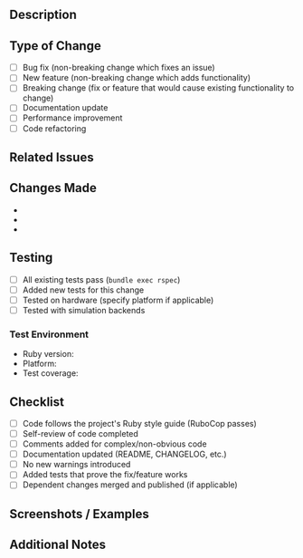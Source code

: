 ## Description

<!-- Provide a brief description of the changes in this PR -->

## Type of Change

<!-- Mark with an "x" the applicable boxes -->

- [ ] Bug fix (non-breaking change which fixes an issue)
- [ ] New feature (non-breaking change which adds functionality)
- [ ] Breaking change (fix or feature that would cause existing functionality to change)
- [ ] Documentation update
- [ ] Performance improvement
- [ ] Code refactoring

## Related Issues

<!-- Link to related issues, e.g., "Closes #123" or "Fixes #456" -->

## Changes Made

<!-- List the specific changes made in this PR -->

- 
- 
- 

## Testing

<!-- Describe the tests you ran to verify your changes -->

- [ ] All existing tests pass (`bundle exec rspec`)
- [ ] Added new tests for this change
- [ ] Tested on hardware (specify platform if applicable)
- [ ] Tested with simulation backends

### Test Environment

- Ruby version:
- Platform:
- Test coverage:

## Checklist

- [ ] Code follows the project's Ruby style guide (RuboCop passes)
- [ ] Self-review of code completed
- [ ] Comments added for complex/non-obvious code
- [ ] Documentation updated (README, CHANGELOG, etc.)
- [ ] No new warnings introduced
- [ ] Added tests that prove the fix/feature works
- [ ] Dependent changes merged and published (if applicable)

## Screenshots / Examples

<!-- If applicable, add screenshots or code examples showing the new functionality -->

## Additional Notes

<!-- Add any other context about the PR here -->
